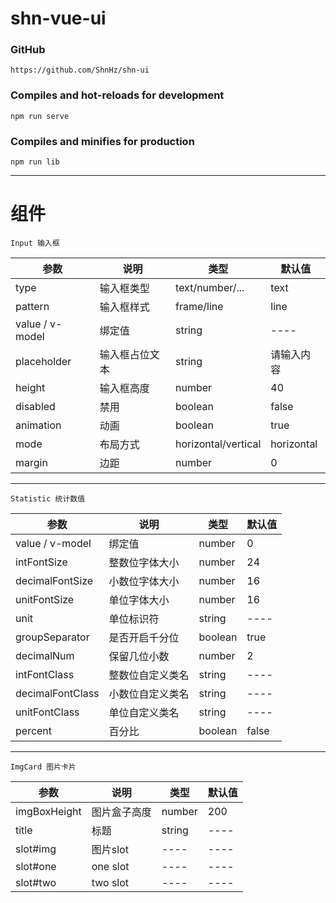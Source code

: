 # shn-vue-ui

### GitHub
```
https://github.com/ShnHz/shn-ui
```

### Compiles and hot-reloads for development
```
npm run serve
```

### Compiles and minifies for production
```
npm run lib
```


***
# 组件
```
Input 输入框
```

参数 | 说明 |类型|默认值
---- | --- | --- | ---
type                | 输入框类型	        |text/number/... |text
pattern             | 输入框样式	        |frame/line |line
value / v-model	    | 绑定值	            |string |----
placeholder  	    | 输入框占位文本	     |string |请输入内容
height              | 输入框高度             |number  |40
disabled            | 禁用                   |boolean|false
animation           | 动画                   |boolean|true
mode                | 布局方式               |horizontal/vertical |horizontal
margin              | 边距                   |number|0

***
```
Statistic 统计数值
```

参数 | 说明 |类型 | 默认值
---- | --- | --- | ---
value / v-model	    | 绑定值	             |number|0
intFontSize  	    | 整数位字体大小	      |number|24
decimalFontSize     | 小数位字体大小          |number|16
unitFontSize        | 单位字体大小           | number|16
unit                | 单位标识符             |string|----
groupSeparator      | 是否开启千分位          |boolean|true
decimalNum          | 保留几位小数            |number|2
intFontClass  	    | 整数位自定义类名	      |string|----
decimalFontClass    | 小数位自定义类名        |string|----
unitFontClass       | 单位自定义类名          |string|----
percent             | 百分比                 |boolean|false

***
```
ImgCard 图片卡片
```

参数 | 说明 |类型 | 默认值
---- | --- | --- | ---
imgBoxHeight	    | 图片盒子高度	          | number|200
title               | 标题                    |string|----
slot#img            | 图片slot                | ----|----
slot#one            | one slot                | ----|----
slot#two            | two slot                | ----|----